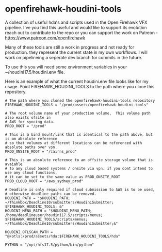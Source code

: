 # openfirehawk-houdini-tools

A collection of useful hda's and scripts used in the Open Firehawk VFX pipeline.  I've you find this useful and would like to support its evolution reach out to contribute to the repo or you can support the work on Patreon - https://www.patreon.com/openfirehawk

Many of these tools are still a work in progress and not ready for production.  they represent the current state in my own workflows.  I will work on pipelineing a seperate dev branch for commits in the future.

To use this you will need some environment variables in your ~/houdini17.5/houdini.env file.

Here is an example of what the current houdini.env file looks like for my usage.
Point FIREHAWK_HOUDINI_TOOLS to the path where you clone this repository.
```
# The path where you cloned the openfirehawk-houdini-tools repository
FIREHAWK_HOUDINI_TOOLS = "/prod/assets/openfirehawk-houdini-tools"

# The root volume name of your production volume.  This volume path also exists ofsite in 
# AWS for syncing data.
PROD_ROOT = "/prod"

# This is a bind mount/link that is identical to the path above, but is an absolute reference 
# so that volumes at different locations can be referenced with absolute paths over vpn.
PROD_ONSITE_ROOT = "/cairns_prod"

# This is an absolute reference to an offsite storage volume that is avaiable 
# to any cloud based systems / onsite via vpn. if you dont intend to use any cloud functions, 
# it can be set to the same value as PROD_ONSITE_ROOT
PROD_CLOUD_ROOT = "/aws_sydney_prod"

# Deadline is only required if cloud submission to AWS is to be used, 
# otherwise deadline paths can be removed.
HOUDINI_PATH = "$HOUDINI_PATH; ~/Thinkbox/Deadline10/submitters/HoudiniSubmitter; $FIREHAWK_HOUDINI_TOOLS; &"
HOUDINI_MENU_PATH = "$HOUDINI_MENU_PATH; /home/deadlineuser/houdini17.5/scripts/menus; $FIREHAWK_HOUDINI_TOOLS/scripts/menus; ~/Thinkbox/Deadline10/submitters/HoudiniSubmitter;&"

HOUDINI_OTLSCAN_PATH = "@/otls:/prod/assets/hda:$FIREHAWK_HOUDINI_TOOLS/hda"

PYTHON = "/opt/hfs17.5/python/bin/python"
```
